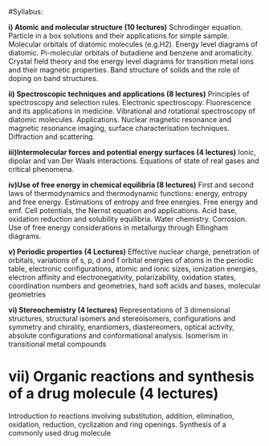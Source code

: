 #Syllabus:

**i) Atomic and molecular structure (10 lectures)**
Schrodinger equation. Particle in a box solutions and their applications for simple sample. Molecular orbitals
of diatomic molecules (e.g.H2). Energy level diagrams of diatomic. Pi-molecular orbitals of butadiene and
benzene and aromaticity. Crystal field theory and the energy level diagrams for transition metal ions and their
magnetic properties. Band structure of solids and the role of doping on band structures.

**ii) Spectroscopic techniques and applications (8 lectures)**
Principles of spectroscopy and selection rules. Electronic spectroscopy. Fluorescence and its applications in
medicine. Vibrational and rotational spectroscopy of diatomic molecules. Applications. Nuclear magnetic
resonance and magnetic resonance imaging, surface characterisation techniques. Diffraction and scattering.

**iii)Intermolecular forces and potential energy surfaces (4 lectures)**
Ionic, dipolar and van Der Waals interactions. Equations of state of real gases and critical phenomena.

**iv)Use of free energy in chemical equilibria (8 lectures)**
First and second laws of thermodynamics and thermodynamic functions: energy, entropy and free energy.
Estimations of entropy and free energies. Free energy and emf. Cell potentials, the Nernst equation and
applications. Acid base, oxidation reduction and solubility equilibria. Water chemistry. Corrosion. Use of free
energy considerations in metallurgy through Ellingham diagrams.

**v) Periodic properties (4 Lectures)**
Effective nuclear charge, penetration of orbitals, variations of s, p, d and f orbital energies of atoms in the
periodic table, electronic configurations, atomic and ionic sizes, ionization energies, electron affinity and
electronegativity, polarizability, oxidation states, coordination numbers and geometries, hard soft acids and
bases, molecular geometries

**vi) Stereochemistry (4 lectures)**
Representations of 3 dimensional structures, structural isomers and stereoisomers, configurations and
symmetry and chirality, enantiomers, diastereomers, optical activity, absolute configurations and
conformational analysis. Isomerism in transitional metal compounds

# vii) Organic reactions and synthesis of a drug molecule (4 lectures)
Introduction to reactions involving substitution, addition, elimination, oxidation, reduction, cyclization and
ring openings. Synthesis of a commonly used drug molecule
